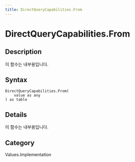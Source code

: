 ```yaml
---
title: DirectQueryCapabilities.From
---
```


# DirectQueryCapabilities.From


## Description

이 함수는 내부용입니다.


## Syntax

```powerquery
DirectQueryCapabilities.From(
    value as any
) as table
```


## Details

이 함수는 내부용입니다.



## Category
Values.Implementation
